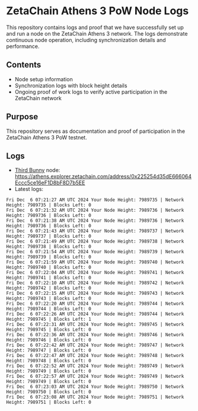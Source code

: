# ZetaChain Athens 3 PoW Node Logs
This repository contains logs and proof that we have successfully set up and run a node on the ZetaChain Athens 3 network. The logs demonstrate continuous node operation, including synchronization details and performance.

## Contents
- Node setup information
- Synchronization logs with block height details
- Ongoing proof of work logs to verify active participation in the ZetaChain network

## Purpose
This repository serves as documentation and proof of participation in the ZetaChain Athens 3 PoW testnet.

## Logs

- [Third Bunny](https://thirdbunny.xyz/) node: https://athens.explorer.zetachain.com/address/0x225254d35dE666064Eccc5ce16eF1D8bF8D7b5EE
- Latest logs:
```
Fri Dec  6 07:21:27 AM UTC 2024 Your Node Height: 7989735 | Network Height: 7989735 | Blocks Left: 0
Fri Dec  6 07:21:32 AM UTC 2024 Your Node Height: 7989736 | Network Height: 7989736 | Blocks Left: 0
Fri Dec  6 07:21:38 AM UTC 2024 Your Node Height: 7989736 | Network Height: 7989736 | Blocks Left: 0
Fri Dec  6 07:21:43 AM UTC 2024 Your Node Height: 7989737 | Network Height: 7989737 | Blocks Left: 0
Fri Dec  6 07:21:49 AM UTC 2024 Your Node Height: 7989738 | Network Height: 7989738 | Blocks Left: 0
Fri Dec  6 07:21:54 AM UTC 2024 Your Node Height: 7989739 | Network Height: 7989739 | Blocks Left: 0
Fri Dec  6 07:21:59 AM UTC 2024 Your Node Height: 7989740 | Network Height: 7989740 | Blocks Left: 0
Fri Dec  6 07:22:04 AM UTC 2024 Your Node Height: 7989741 | Network Height: 7989741 | Blocks Left: 0
Fri Dec  6 07:22:10 AM UTC 2024 Your Node Height: 7989742 | Network Height: 7989742 | Blocks Left: 0
Fri Dec  6 07:22:15 AM UTC 2024 Your Node Height: 7989743 | Network Height: 7989743 | Blocks Left: 0
Fri Dec  6 07:22:20 AM UTC 2024 Your Node Height: 7989744 | Network Height: 7989744 | Blocks Left: 0
Fri Dec  6 07:22:26 AM UTC 2024 Your Node Height: 7989744 | Network Height: 7989745 | Blocks Left: 1
Fri Dec  6 07:22:31 AM UTC 2024 Your Node Height: 7989745 | Network Height: 7989745 | Blocks Left: 0
Fri Dec  6 07:22:36 AM UTC 2024 Your Node Height: 7989746 | Network Height: 7989746 | Blocks Left: 0
Fri Dec  6 07:22:42 AM UTC 2024 Your Node Height: 7989747 | Network Height: 7989747 | Blocks Left: 0
Fri Dec  6 07:22:47 AM UTC 2024 Your Node Height: 7989748 | Network Height: 7989748 | Blocks Left: 0
Fri Dec  6 07:22:52 AM UTC 2024 Your Node Height: 7989749 | Network Height: 7989749 | Blocks Left: 0
Fri Dec  6 07:22:57 AM UTC 2024 Your Node Height: 7989749 | Network Height: 7989749 | Blocks Left: 0
Fri Dec  6 07:23:03 AM UTC 2024 Your Node Height: 7989750 | Network Height: 7989750 | Blocks Left: 0
Fri Dec  6 07:23:08 AM UTC 2024 Your Node Height: 7989751 | Network Height: 7989751 | Blocks Left: 0
```

